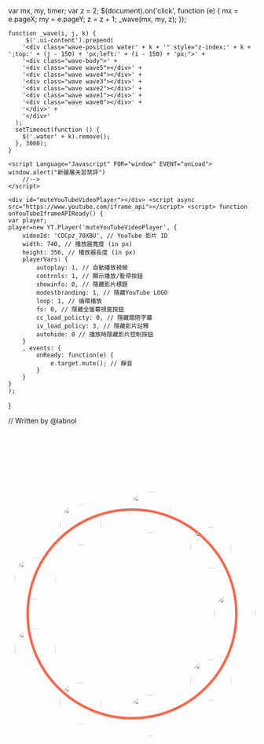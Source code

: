<html>

<style>
    
    html {
            height: 100%;
    }

    body {
            background-image: url(https://i.imgur.com/FYozCtc.jpg?1);
            background-repeat: no-repeat;
            background-attachment: fixed;
            background-position: center;
            background-size: cover;
    }
    
    .circle-container {
	    position: relative;top:100px;
	    /* 1 */
	    width: 30em;
	    height: 30em;
	    padding: 0;
	    border-radius: 50%;
	    list-style: none;
	    /* 2 */
	    box-sizing: content-box;
	    /* 3 */
	    margin: 5em auto 0;
	    border: solid 5px tomato;
	}

	.circle-container > * {
	    /* 4 */
	    display: block;
	    position: absolute;
	    top: 50%;
	    left: 50%;
	    width: 6em;
	    height: 6em;
	    margin: -3em;
	}

	.circle-container >:nth-of-type(1) {
	    transform: rotate(0deg) translate(15em) rotate(0deg);
	}

	.circle-container >:nth-of-type(2) {
	    transform: rotate(40deg) translate(15em) rotate(-40deg);
	}

	.circle-container >:nth-of-type(3) {
	    transform: rotate(80deg) translate(15em) rotate(-80deg);
	}

	.circle-container >:nth-of-type(4) {
	    transform: rotate(120deg) translate(15em) rotate(-120deg);
	}

	.circle-container >:nth-of-type(5) {
	    transform: rotate(160deg) translate(15em) rotate(-160deg);
	}

	.circle-container >:nth-of-type(6) {
	    transform: rotate(200deg) translate(15em) rotate(-200deg);
	}

	.circle-container >:nth-of-type(7) {
	    transform: rotate(240deg) translate(15em) rotate(-240deg);
	}

	.circle-container >:nth-of-type(8) {
	    transform: rotate(280deg) translate(15em) rotate(-280deg);
	}
	
	.circle-container >:nth-of-type(9) {
	    transform: rotate(320deg) translate(15em) rotate(-320deg);
	}
	
	.circle-container img {
	    display: block;
	    width: 100%;
	    border-radius: 50%;
	    filter: grayscale(100%);
	}

	.circle-container img:hover {
	    filter: grayscale(0);
	}


	.wave{
 		position:absolute;
  		top:calc((100% - 30px)/2);
  		left:calc((100% - 30px)/2);
  		width:30px;
  		height:30px;
  		border-radius:300px;
	}
	.wave{
		  position:absolute;
		  top:calc((100% - 30px)/2);
		  left:calc((100% - 30px)/2);
		  width:30px;
		  height:30px;
		  border-radius:300px;
		  background:url(https://i.imgur.com/FYozCtc.jpg?1);
		  background-attachment:fixed;
		  background-position:center center;
	}
	.wave0{
	  z-index:2;
	  background-size:auto 106%;
	  -webkit-animation:w 1s forwards;
	}
	.wave1{
	  z-index:3;
	  background-size:auto 102%;
	  -webkit-animation:w 1s .2s forwards;
	}
	.wave2{
	  z-index:4;
	  background-size:auto 104%;
	  -webkit-animation:w 1s .4s forwards;
	}
	.wave3{
	  z-index:5;
	  background-size:auto 101%;
	  -webkit-animation:w 1s .5s forwards;
	}
	.wave4{
	  z-index:6;
	  background-size:auto 102%;
	  -webkit-animation:w 1s .8s forwards;
	}
	.wave5{
	  z-index:7;
	  background-size:auto 100%;
	  -webkit-animation:w 1s 1s forwards;
	}
	@-webkit-keyframes w{
	  0%{
	    top:calc((100% - 30px)/2);
	    left:calc((100% - 30px)/2);
	    width:30px;
	    height:30px;
	  }
	  100%{
	    top:calc((100% - 300px)/2);
	    left:calc((100% - 300px)/2);
	    width:300px;
	    height:300px;
	  }
	}

</style>


<head>
    <script src="https://ajax.googleapis.com/ajax/libs/jquery/3.4.0/jquery.min.js"></script>
    var mx, my, timer;
    var z = 2;
    $(document).on('click', function (e) {
  	mx = e.pageX;
  	my = e.pageY;
  	z = z + 1;
  	_wave(mx, my, z);
    });

    function _wave(i, j, k) {
	     $('.ui-content').prepend(
	    '<div class="wave-position water' + k + '" style="z-index:' + k + ';top:' + (j - 150) + 'px;left:' + (i - 150) + 'px;">' +
	    '<div class="wave-body">' +
	    '<div class="wave wave5"></div>' +
	    '<div class="wave wave4"></div>' +
	    '<div class="wave wave3"></div>' +
	    '<div class="wave wave2"></div>' +
	    '<div class="wave wave1"></div>' +
	    '<div class="wave wave0"></div>' +
	    '</div>' +
	    '</div>'
	  );
	  setTimeout(function () {
	    $('.water' + k).remove();
	  }, 3000);
    }
</head>

<body>
    <div class="wave wave5"></div>
    <div class="wave wave4"></div>
    <div class="wave wave3"></div>
    <div class="wave wave2"></div>
    <div class="wave wave1"></div>
    <div class="wave wave0"></div>

    <script Language="Javascript" FOR="window" EVENT="onLoad"> 
	window.alert("新疆屠夫習禁評") 
        //-->
    </script> 
    
    <div id="muteYouTubeVideoPlayer"></div> <script async src="https://www.youtube.com/iframe_api"></script> <script> function onYouTubeIframeAPIReady() {
    var player;
    player=new YT.Player('muteYouTubeVideoPlayer', {
        videoId: 'CDCpz_70XBU', // YouTube 影片 ID
        width: 740, // 播放器寬度 (in px)
        height: 356, // 播放器長度 (in px)
        playerVars: {
            autoplay: 1, // 自動播放視頻
            controls: 1, // 顯示播放/暫停按鈕
            showinfo: 0, // 隱藏影片標題
            modestbranding: 1, // 隱藏YouTube LOGO
            loop: 1, // 循環播放
            fs: 0, // 隱藏全螢幕視窗按鈕
            cc_load_policty: 0, // 隱藏關閉字幕
            iv_load_policy: 3, // 隱藏影片註釋
            autohide: 0 // 播放時隱藏影片控制按鈕
        }
        , events: {
            onReady: function(e) {
                e.target.mute(); // 靜音
            }
        }
    }
    );
}

// Written by @labnol
	</script>
    <ul class='circle-container'>
	    <li>
		<a href=" https://jim99224.github.io/Kenting-National-Park/#" target="_blank">
		    <img src='https://images.chinatimes.com/newsphoto/2018-10-10/900/20181010002416.jpg'>
		</a>
	    </li>
	    <li>
		<a href="https://jim99224.github.io/Taijiang-National-Park/index.html#" target="_blank">
		    <img src='https://encrypted-tbn0.gstatic.com/images?q=tbn:ANd9GcQVpWbpUdPhoaYtWitKWE7NCtm2H131-m2quQWHba54N1GkteCS'>
		</a>
	    </li>
	    <li>
		<a href=" https://gary7lu.github.io/Kinmen-National-Park/" target="_blank">
		    <img id="a" src='https://upload.wikimedia.org/wikipedia/zh/thumb/b/ba/Suneo.png/220px-Suneo.png'></a>
	    </li>
	    <li>
		<a href="https://gary7lu.github.io/Shei-Pa-National-Park/" target="_blank">
		    <img id="b" src='https://www.itsfun.com.tw/cacheimg/ef/da/3e83ab30ecb07bec35a97634d136.jpg'></a>
	    </li>
	    <li>
		<a href=" https://kaidung.github.io/Yushan-National-Park/" target="_blank"><img id="c" src='https://hips.hearstapps.com/hmg-prod.s3.amazonaws.com/images/cov328n38-1556448371.jpg?crop=0.330xw:0.658xh;0.670xw,0&resize=640:*'></a>
	    </li>
	    <li>
		<a href="https://kaidung.github.io/Dongsha-Atoll-National-Park/" target="_blank"><img id="d" src='http://inews.gtimg.com/newsapp_match/0/3646069021/0'></a>
	    </li>
	    <li><img id="e" src='http://lorempixel.com/100/100/business'></li>
	    <li><img src='http://lorempixel.com/100/100/people'></li>
	    <li><img src='https://stickershop.line-scdn.net/stickershop/v1/sticker/381596/ANDROID/sticker.png'></li>
	</ul>

</body>

</html>
